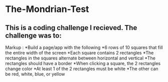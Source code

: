 # The-Mondrian-Test
## This is a coding challenge I recieved. The challenge was to: 
Markup : 
      *Build a page/app with the following
      *6 rows of 10 squares that fill the entire width of the screen
      *Each square contains 2 rectangles
      *The rectangles in the squares alternate between horizontal and vertical
      *The rectangles should have a border
      *When clicking a square, the 2 rectangles change color
      *At least 1 of the 2 rectangles must be white
      *The other can be red, white, blue, or yellow

